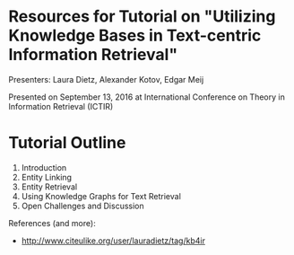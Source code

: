 # Resources for Tutorial on "Utilizing Knowledge Bases in Text-centric Information Retrieval"

Presenters: Laura Dietz, Alexander Kotov, Edgar Meij

Presented on September 13, 2016 at International Conference on Theory in Information Retrieval (ICTIR)

# Tutorial Outline

1. Introduction
2. Entity Linking
3. Entity Retrieval
4. Using Knowledge Graphs for Text Retrieval
5. Open Challenges and Discussion

References (and more):

- http://www.citeulike.org/user/lauradietz/tag/kb4ir
